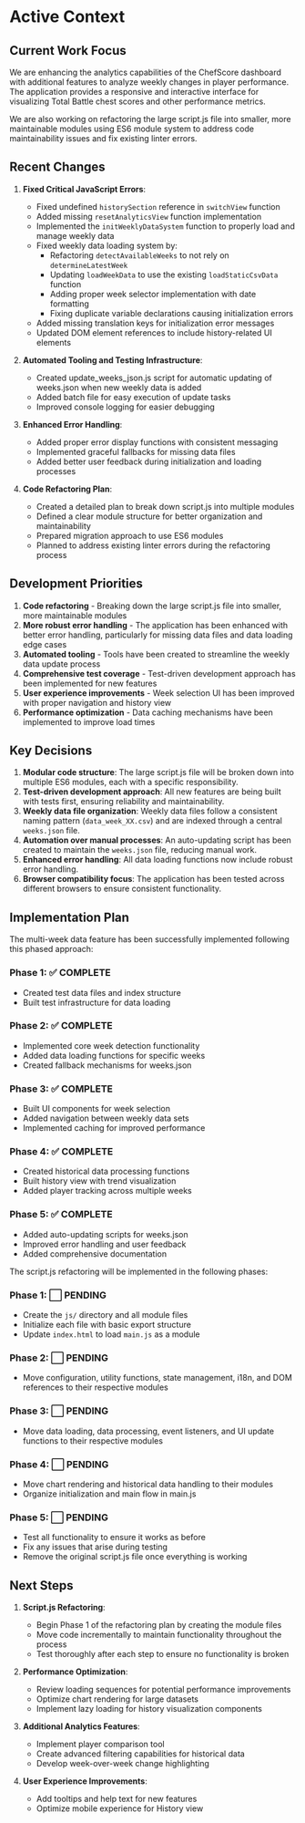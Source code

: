 # Active Context

## Current Work Focus

We are enhancing the analytics capabilities of the ChefScore dashboard with additional features to analyze weekly changes in player performance. The application provides a responsive and interactive interface for visualizing Total Battle chest scores and other performance metrics.

We are also working on refactoring the large script.js file into smaller, more maintainable modules using ES6 module system to address code maintainability issues and fix existing linter errors.

## Recent Changes

1. **Fixed Critical JavaScript Errors**:
   - Fixed undefined `historySection` reference in `switchView` function
   - Added missing `resetAnalyticsView` function implementation
   - Implemented the `initWeeklyDataSystem` function to properly load and manage weekly data
   - Fixed weekly data loading system by:
     - Refactoring `detectAvailableWeeks` to not rely on `determineLatestWeek`
     - Updating `loadWeekData` to use the existing `loadStaticCsvData` function
     - Adding proper week selector implementation with date formatting
     - Fixing duplicate variable declarations causing initialization errors
   - Added missing translation keys for initialization error messages
   - Updated DOM element references to include history-related UI elements

2. **Automated Tooling and Testing Infrastructure**:
   - Created update_weeks_json.js script for automatic updating of weeks.json when new weekly data is added
   - Added batch file for easy execution of update tasks
   - Improved console logging for easier debugging

3. **Enhanced Error Handling**:
   - Added proper error display functions with consistent messaging
   - Implemented graceful fallbacks for missing data files
   - Added better user feedback during initialization and loading processes

4. **Code Refactoring Plan**:
   - Created a detailed plan to break down script.js into multiple modules
   - Defined a clear module structure for better organization and maintainability
   - Prepared migration approach to use ES6 modules
   - Planned to address existing linter errors during the refactoring process

## Development Priorities

1. **Code refactoring** - Breaking down the large script.js file into smaller, more maintainable modules
2. **More robust error handling** - The application has been enhanced with better error handling, particularly for missing data files and data loading edge cases
3. **Automated tooling** - Tools have been created to streamline the weekly data update process
4. **Comprehensive test coverage** - Test-driven development approach has been implemented for new features
5. **User experience improvements** - Week selection UI has been improved with proper navigation and history view
6. **Performance optimization** - Data caching mechanisms have been implemented to improve load times

## Key Decisions

1. **Modular code structure**: The large script.js file will be broken down into multiple ES6 modules, each with a specific responsibility.
2. **Test-driven development approach**: All new features are being built with tests first, ensuring reliability and maintainability.
3. **Weekly data file organization**: Weekly data files follow a consistent naming pattern (`data_week_XX.csv`) and are indexed through a central `weeks.json` file.
4. **Automation over manual processes**: An auto-updating script has been created to maintain the `weeks.json` file, reducing manual work.
5. **Enhanced error handling**: All data loading functions now include robust error handling.
6. **Browser compatibility focus**: The application has been tested across different browsers to ensure consistent functionality.

## Implementation Plan

The multi-week data feature has been successfully implemented following this phased approach:

### Phase 1: ✅ COMPLETE
- Created test data files and index structure
- Built test infrastructure for data loading

### Phase 2: ✅ COMPLETE
- Implemented core week detection functionality
- Added data loading functions for specific weeks
- Created fallback mechanisms for weeks.json

### Phase 3: ✅ COMPLETE
- Built UI components for week selection
- Added navigation between weekly data sets
- Implemented caching for improved performance

### Phase 4: ✅ COMPLETE
- Created historical data processing functions
- Built history view with trend visualization
- Added player tracking across multiple weeks

### Phase 5: ✅ COMPLETE
- Added auto-updating scripts for weeks.json
- Improved error handling and user feedback
- Added comprehensive documentation

The script.js refactoring will be implemented in the following phases:

### Phase 1: ⬜ PENDING
- Create the `js/` directory and all module files
- Initialize each file with basic export structure
- Update `index.html` to load `main.js` as a module

### Phase 2: ⬜ PENDING
- Move configuration, utility functions, state management, i18n, and DOM references to their respective modules

### Phase 3: ⬜ PENDING
- Move data loading, data processing, event listeners, and UI update functions to their respective modules

### Phase 4: ⬜ PENDING
- Move chart rendering and historical data handling to their modules
- Organize initialization and main flow in main.js

### Phase 5: ⬜ PENDING
- Test all functionality to ensure it works as before
- Fix any issues that arise during testing
- Remove the original script.js file once everything is working

## Next Steps

1. **Script.js Refactoring**:
   - Begin Phase 1 of the refactoring plan by creating the module files
   - Move code incrementally to maintain functionality throughout the process
   - Test thoroughly after each step to ensure no functionality is broken

2. **Performance Optimization**:
   - Review loading sequences for potential performance improvements
   - Optimize chart rendering for large datasets
   - Implement lazy loading for history visualization components

3. **Additional Analytics Features**:
   - Implement player comparison tool
   - Create advanced filtering capabilities for historical data
   - Develop week-over-week change highlighting

4. **User Experience Improvements**:
   - Add tooltips and help text for new features
   - Optimize mobile experience for History view 